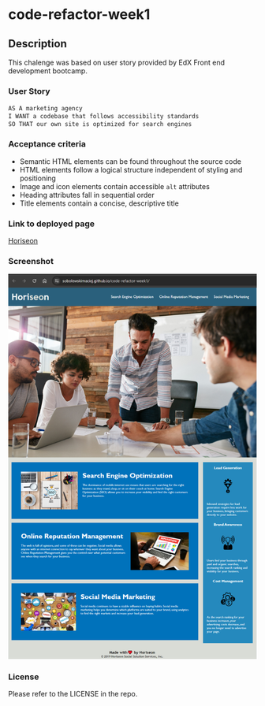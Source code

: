 # code-refactor-week1

## Description

This chalenge was based on user story provided by EdX Front end development bootcamp.

### User Story

```
AS A marketing agency
I WANT a codebase that follows accessibility standards
SO THAT our own site is optimized for search engines
```

### Acceptance criteria

* Semantic HTML elements can be found throughout the source code
* HTML elements follow a logical structure independent of styling and positioning
* Image and icon elements contain accessible `alt` attributes
* Heading attributes fall in sequential order
* Title elements contain a concise, descriptive title


### Link to deployed page

[Horiseon](https://sobolewskimaciej.github.io/code-refactor-week1/ "Horiseon website")


### Screenshot

![screnshot of deployed page](assets/ScreenshotHoriseon.png)

### License

Please refer to the LICENSE in the repo.

